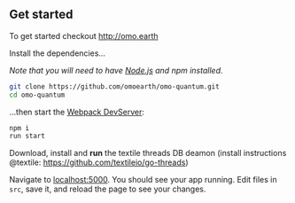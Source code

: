 ## Get started

To get started checkout http://omo.earth

Install the dependencies...

_Note that you will need to have [Node.js](https://nodejs.org) and npm installed._

```bash
git clone https://github.com/omoearth/omo-quantum.git
cd omo-quantum
```

...then start the [Webpack DevServer](https://webpack.js.org/configuration/dev-server/):

```bash
npm i
run start
```

Download, install and <b>run</b> the textile threads DB deamon (install instructions @textile: https://github.com/textileio/go-threads)

Navigate to [localhost:5000](http://localhost:5000). You should see your app running. Edit files in `src`, save it, and reload the page to see your changes.
